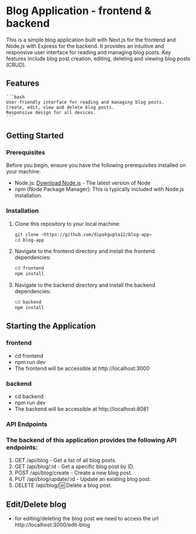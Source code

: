 # Blog Application - frontend & backend

This is a simple blog application built with Next.js for the frontend and Node.js with Express for the backend. It provides an intuitive and responsive user interface for reading and managing blog posts. Key features include blog post creation, editing, deleting and viewing blog posts (CRUD).

## Features

    ```bash
    User-friendly interface for reading and managing blog posts.
    Create, edit, view and delete blog posts.
    Responsive design for all devices.
    ```

## Getting Started

### Prerequisites

Before you begin, ensure you have the following prerequisites installed on your machine:

- Node.js: [Download Node.js](https://nodejs.org/) - The latest version of Node
- npm (Node Package Manager): This is typically included with Node.js installation.

### Installation

1. Clone this repository to your local machine:

   ```bash
   git clone <https://github.com/dipakgupta12/blog-app>
   cd blog-app

   ```

2. Navigate to the frontend directory and install the frontend dependencies:

   ```bash
   cd frontend
   npm install
   ```

3. Navigate to the backend directory and install the backend dependencies:

   ```bash
   cd backend
   npm install
   ```

## Starting the Application

### frontend

- cd frontend
- npm run dev
- The frontend will be accessible at http://localhost:3000

### backend

- cd backend
- npm run dev
- The backend will be accessible at http://localhost:8081

### API Endpoints

### The backend of this application provides the following API endpoints:

1. GET /api/blog - Get a list of all blog posts.
2. GET /api/blog/:id - Get a specific blog post by ID.
3. POST /api/blog/create - Create a new blog post.
4. PUT /api/blog/update/:id - Update an existing blog post.
5. DELETE /api/blog/:id: Delete a blog post.

## Edit/Delete blog

- for editing/deleting the blog post we need to access the url http://localhost:3000/edit-blog
